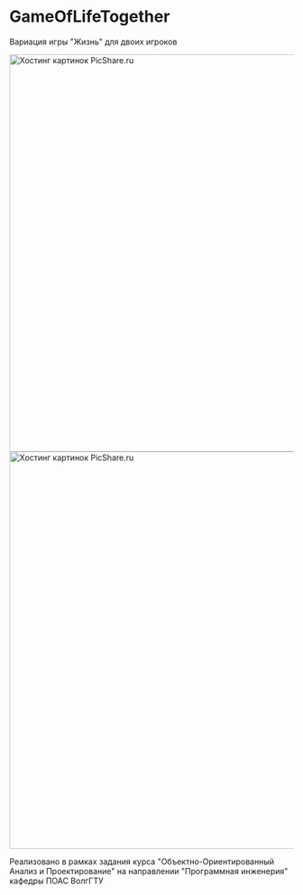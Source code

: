 # GameOfLifeTogether

Вариация игры "Жизнь" для двоих игроков

<a href="http://www.picshare.ru/view/10106380/" target="_blank"><img src="http://www.picshare.ru/uploads/190624/H2xD4taapM.gif" border="0" width="626" height="703" title="Хостинг картинок PicShare.ru"></a>
<a href="http://www.picshare.ru/view/10106383/" target="_blank"><img src="http://www.picshare.ru/uploads/190624/mXA4xwD72G.gif" border="0" width="626" height="703" title="Хостинг картинок PicShare.ru"></a>

Реализовано в рамках задания курса "Объектно-Ориентированный Анализ и Проектирование" на направлении "Программная инженерия" кафедры ПОАС ВолгГТУ 

